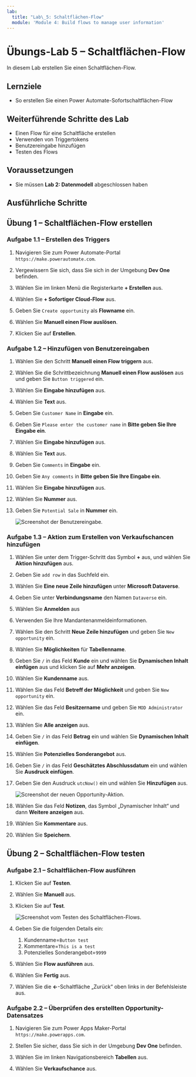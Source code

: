 ```yaml
---
lab:
  title: "Lab\_5: Schaltflächen-Flow"
  module: 'Module 4: Build flows to manage user information'
---
```


# Übungs-Lab 5 – Schaltflächen-Flow

In diesem Lab erstellen Sie einen Schaltflächen-Flow.

## Lernziele

- So erstellen Sie einen Power Automate-Sofortschaltflächen-Flow

## Weiterführende Schritte des Lab

- Einen Flow für eine Schaltfläche erstellen
- Verwenden von Triggertokens
- Benutzereingabe hinzufügen
- Testen des Flows
  
## Voraussetzungen

- Sie müssen **Lab 2: Datenmodell** abgeschlossen haben

## Ausführliche Schritte

## Übung 1 – Schaltflächen-Flow erstellen

### Aufgabe 1.1 – Erstellen des Triggers

1. Navigieren Sie zum Power Automate-Portal `https://make.powerautomate.com`.

1. Vergewissern Sie sich, dass Sie sich in der Umgebung **Dev One** befinden.

1. Wählen Sie im linken Menü die Registerkarte **+ Erstellen** aus.

1. Wählen Sie **+ Sofortiger Cloud-Flow** aus.

1. Geben Sie `Create opportunity` als **Flowname** ein.

1. Wählen Sie **Manuell einen Flow auslösen**.

1. Klicken Sie auf **Erstellen**.

### Aufgabe 1.2 – Hinzufügen von Benutzereingaben

1. Wählen Sie den Schritt **Manuell einen Flow triggern** aus.

1. Wählen Sie die Schrittbezeichnung **Manuell einen Flow auslösen** aus und geben Sie `Button triggered` ein.

1. Wählen Sie **Eingabe hinzufügen** aus.

1. Wählen Sie **Text** aus.

1. Geben Sie `Customer Name` in **Eingabe** ein.

1. Geben Sie `Please enter the customer name` in **Bitte geben Sie Ihre Eingabe ein**.

1. Wählen Sie **Eingabe hinzufügen** aus.

1. Wählen Sie **Text** aus.

1. Geben Sie `Comments` in **Eingabe** ein.

1. Geben Sie `Any comments` in **Bitte geben Sie Ihre Eingabe ein**.

1. Wählen Sie **Eingabe hinzufügen** aus.

1. Wählen Sie **Nummer** aus.

1. Geben Sie `Potential Sale` in **Nummer** ein.

    ![Screenshot der Benutzereingabe.](../media/user-input.png)

### Aufgabe 1.3 – Aktion zum Erstellen von Verkaufschancen hinzufügen

1. Wählen Sie unter dem Trigger-Schritt das Symbol **+** aus, und wählen Sie **Aktion hinzufügen** aus.

1. Geben Sie `add row` in das Suchfeld ein.

1. Wählen Sie **Eine neue Zeile hinzufügen** unter **Microsoft Dataverse**.

1. Geben Sie unter **Verbindungsname** den Namen `Dataverse` ein.

1. Wählen Sie **Anmelden** aus

1. Verwenden Sie Ihre Mandantenanmeldeinformationen.

1. Wählen Sie den Schritt **Neue Zeile hinzufügen** und geben Sie `New opportunity` ein.

1. Wählen Sie **Möglichkeiten** für **Tabellenname**.

1. Geben Sie `/` in das Feld **Kunde** ein und wählen Sie **Dynamischen Inhalt einfügen** aus und klicken Sie auf **Mehr anzeigen**.

1. Wählen Sie **Kundenname** aus.

1. Wählen Sie das Feld **Betreff der Möglichkeit** und geben Sie `New opportunity` ein.

1. Wählen Sie das Feld **Besitzername** und geben Sie `MOD Administrator` ein.

1. Wählen Sie **Alle anzeigen** aus.

1. Geben Sie `/` in das Feld **Betrag** ein und wählen Sie **Dynamischen Inhalt einfügen**.

1. Wählen Sie **Potenzielles Sonderangebot** aus.

1. Geben Sie `/` in das Feld **Geschätztes Abschlussdatum** ein und wählen Sie **Ausdruck einfügen**.

1. Geben Sie den Ausdruck `utcNow()` ein und wählen Sie **Hinzufügen** aus.

    ![Screenshot der neuen Opportunity-Aktion.](../media/new-opportunity-action.png)

1. Wählen Sie das Feld **Notizen**, das Symbol „Dynamischer Inhalt“ und dann **Weitere anzeigen** aus.

1. Wählen Sie **Kommentare** aus.

1. Wählen Sie **Speichern**.

## Übung 2 – Schaltflächen-Flow testen

### Aufgabe 2.1 – Schaltflächen-Flow ausführen

1. Klicken Sie auf **Testen**.

1. Wählen Sie **Manuell** aus.

1. Klicken Sie auf **Test**.

    ![Screenshot vom Testen des Schaltflächen-Flows.](../media/user-input-test.png)

1. Geben Sie die folgenden Details ein:

   1. Kundenname=`Button test`
   1. Kommentare=`This is a test`
   1. Potenzielles Sonderangebot=`9999`

1. Wählen Sie **Flow ausführen** aus.

1. Wählen Sie **Fertig** aus.

1. Wählen Sie die **<-**-Schaltfläche „Zurück“ oben links in der Befehlsleiste aus.

### Aufgabe 2.2 – Überprüfen des erstellten Opportunity-Datensatzes

1. Navigieren Sie zum Power Apps Maker-Portal `https://make.powerapps.com`.

1. Stellen Sie sicher, dass Sie sich in der Umgebung **Dev One** befinden.

1. Wählen Sie im linken Navigationsbereich **Tabellen** aus.

1. Wählen Sie **Verkaufschance** aus.
